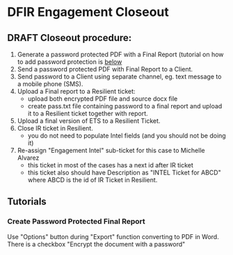 # DFIR Engagement Closeout

## DRAFT Closeout procedure:
1. Generate a password protected PDF with a Final Report (tutorial on how to add password protection is [below](#Create-Password-Protected-Final-Report)
2. Send a password protected PDF with Final Report to a Client.
3. Send password to a Client using separate channel, eg. text message to a mobile phone (SMS).
4. Upload a Final report to a Resilient ticket:
	- upload both encrypted PDF file and source docx file
	- create pass.txt file containing password to a final report and upload it to a Resilient ticket together with report.
5. Upload a final version of ETS to a Resilient Ticket.
6. Close IR ticket in Resilient.
	* you do not need to populate Intel fields (and you should not be doing it)
7. Re-assign "Engagement Intel" sub-ticket for this case to Michelle Alvarez
	* this ticket in most of the cases has a next id after IR ticket
	* this ticket also should have Description as "INTEL Ticket for ABCD" where ABCD is the id of IR Ticket in Resilient.



## Tutorials

### Create Password Protected Final Report
Use "Options" button during "Export" function converting to PDF in Word. There is a checkbox "Encrypt the document with a password"